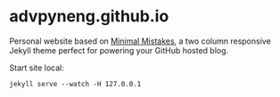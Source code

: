 # advpyneng.github.io

Personal website based on [Minimal Mistakes](https://github.com/mmistakes/minimal-mistakes), a two column responsive Jekyll theme perfect for powering your GitHub hosted blog.


Start site local:
```
jekyll serve --watch -H 127.0.0.1
```
